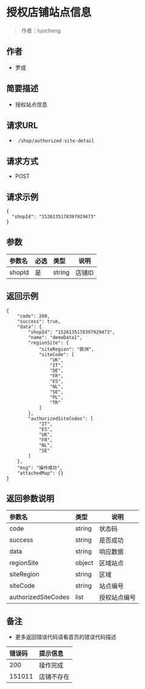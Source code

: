 # 授权店铺站点信息

> 作者：luocheng

## 作者

- 罗成
    
## 简要描述

- 授权站点信息

## 请求URL
- ` /shop/authorized-site-detail`
  

## 请求方式
- POST 

## 请求示例
```
{
  "shopId": "1526135178397929473"
}
```
## 参数

|参数名|必选|类型|说明|
|:----    |:---|:----- |-----   |
|shopId |是  |string | 店铺ID   |


## 返回示例 

``` 
{
    "code": 200,
    "success": true,
    "data": {
        "shopId": "1526135178397929473",
        "name": "demoData1",
        "regionSite": {
            "siteRegion": "欧洲",
            "siteCode": [
                "UK",
                "IT",
                "DE",
                "FR",
                "ES",
                "NL",
                "SE",
                "PL",
                "TR"
            ]
        },
        "authorizedSiteCodes": [
            "IT",
            "ES",
            "UK",
            "FR",
            "NL",
            "SE"
        ]
    },
    "msg": "操作成功",
    "attachedMap": {}
}
```


## 返回参数说明

|参数名|类型|说明|
|:-----  |:-----|-----                           |
|code | string   | 状态码 |
|success | string   | 是否成功 |
|data | string   | 响应数据 |
|regionSite | object   | 区域站点 |
|siteRegion | string   | 区域 |
|siteCode | string   | 站点编号 |
|authorizedSiteCodes | list   | 授权站点编号 |


## 备注 

- 更多返回错误代码请看首页的错误代码描述

|错误码|提示信息|
|:----    |:---|
|200 |操作完成  |
|151011 |店铺不存在  |